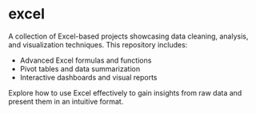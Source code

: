 # excel

A collection of Excel-based projects showcasing data cleaning, analysis, and visualization techniques. This repository includes:

  *  Advanced Excel formulas and functions
  *  Pivot tables and data summarization
  *  Interactive dashboards and visual reports
    
Explore how to use Excel effectively to gain insights from raw data and present them in an intuitive format.
